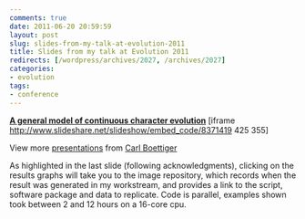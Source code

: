 ```yaml
---
comments: true
date: 2011-06-20 20:59:59
layout: post
slug: slides-from-my-talk-at-evolution-2011
title: Slides from my talk at Evolution 2011
redirects: [/wordpress/archives/2027, /archives/2027]
categories:
- evolution
tags:
- conference
---
```


**[A general model of continuous character evolution](http://www.slideshare.net/cboettig/a-general-model-of-continuous-character-evolution)** [iframe http://www.slideshare.net/slideshow/embed_code/8371419 425 355] 

View more [presentations](http://www.slideshare.net/) from [Carl Boettiger](http://www.slideshare.net/cboettig)



As highlighted in the last slide (following acknowledgments), clicking on the results graphs will take you to the image repository, which records when the result was generated in my workstream, and provides a link to the script, software package and data to replicate.  Code is parallel, examples shown took between 2 and 12 hours on a 16-core cpu.
